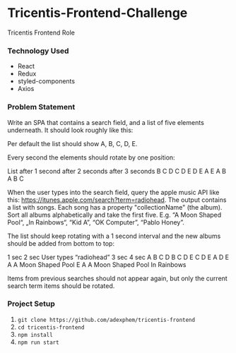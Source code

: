 # Tricentis-Frontend-Challenge
Tricentis Frontend Role

### Technology Used
 - React
 - Redux
 - styled-components
 - Axios

### Problem Statement
Write an SPA that contains a search field, and a list of five elements underneath. It should look roughly like this:


Per default the list should show A, B, C, D, E.

Every second the elements should rotate by one position:

List after 1 second	after 2 seconds	after 3 seconds
B	C	D
C	D	E
D	E	A
E	A	B
A	B	C
 

When the user types into the search field, query the apple music API like
this: https://itunes.apple.com/search?term=radiohead. The output contains a list with songs. Each song has a property "collectionName" (the album). Sort all albums alphabetically and take the first five. E.g. “A Moon Shaped Pool“, „In Rainbows“, “Kid A”, “OK Computer”, “Pablo Honey”.

The list should keep rotating with a 1 second interval and the new albums should be added from bottom to top:

1 sec	2 sec	User types “radiohead”	3 sec	4 sec
A	B		C	D
B	C		D	E
C	D		E	A
D	E		A	A Moon Shaped Pool
E	A		A Moon Shaped Pool	In Rainbows

Items from previous searches should not appear again, but only the current search term items should be rotated.


### Project Setup
1. `git clone https://github.com/adexphem/tricentis-frontend`
2. `cd tricentis-frontend`
3. `npm install`
4. `npm run start`
